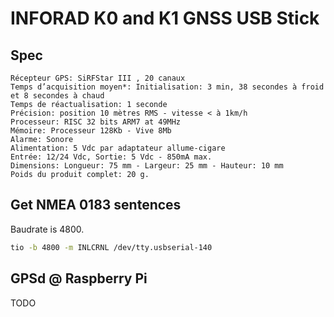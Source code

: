 # INFORAD K0 and K1 GNSS USB Stick

## Spec
```
Récepteur GPS: SiRFStar III , 20 canaux
Temps d’acquisition moyen*: Initialisation: 3 min, 38 secondes à froid et 8 secondes à chaud
Temps de réactualisation: 1 seconde
Précision: position 10 mètres RMS - vitesse < à 1km/h
Processeur: RISC 32 bits ARM7 at 49MHz
Mémoire: Processeur 128Kb - Vive 8Mb
Alarme: Sonore
Alimentation: 5 Vdc par adaptateur allume-cigare
Entrée: 12/24 Vdc, Sortie: 5 Vdc - 850mA max.
Dimensions: Longueur: 75 mm - Largeur: 25 mm - Hauteur: 10 mm
Poids du produit complet: 20 g.
```

## Get NMEA 0183 sentences

Baudrate is 4800.

```bash
tio -b 4800 -m INLCRNL /dev/tty.usbserial-140 
```

## GPSd @ Raspberry Pi

TODO
